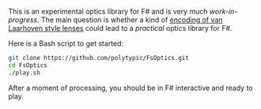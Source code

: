 This is an experimental optics library for F# and is very much
*work-in-progress*.  The main question is whether a kind of
[encoding of van Laarhoven style lenses](https://gist.github.com/polytypic/b3bda0be1e1260e68959d5ffd612639d)
could lead to a *practical* optics library for F#.

Here is a Bash script to get started:

```sh
git clone https://github.com/polytypic/FsOptics.git
cd FsOptics
./play.sh
```

After a moment of processing, you should be in F# interactive and ready to play.
